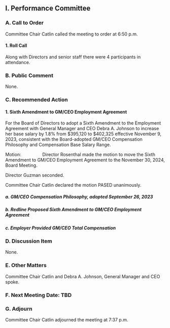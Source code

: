 ## I. Performance Committee

### A. Call to Order

Committee Chair Catlin called the meeting to order at 6:50 p.m.

#### 1. Roll Call

Along with Directors and senior staff there were 4 participants in attendance.

### B. Public Comment

None.

### C. Recommended Action

#### 1. Sixth Amendment to GM/CEO Employment Agreement

For the Board of Directors to adopt a Sixth Amendment to the Employment Agreement with General Manager and CEO Debra A. Johnson to increase her base salary by 1.8% from $395,120 to $402,325 effective November 9, 2023, consistent with the Board-adopted GM/CEO Compensation Philosophy and Compensation Base Salary Range.

Motion:                 Director Rosenthal made the motion to move the Sixth Amendment to GM/CEO Employment Agreement to the November 30, 2024, Board Meeting.

Director Guzman seconded.

Committee Chair Catlin declared the motion PASED unanimously.

##### a. GM/CEO Compensation Philosophy, adopted September 26, 2023

##### b. Redline Proposed Sixth Amendment to GM/CEO Employment Agreement

##### c. Employer Provided GM/CEO Total Compensation

### D. Discussion Item

None.

### E. Other Matters

Committee Chair Catlin and Debra A. Johnson, General Manager and CEO spoke.

### F. Next Meeting Date: TBD

### G. Adjourn

Committee Chair Catlin adjourned the meeting at 7:37 p.m.
